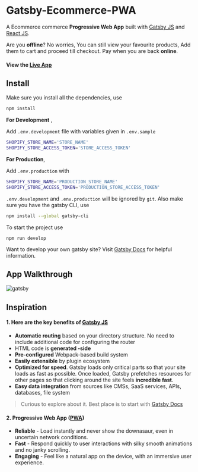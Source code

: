 Gatsby-Ecommerce-PWA
====================
 A Ecommerce commerce **Progressive Web App** built with [Gatsby JS](https://www.gatsbyjs.org/  "Gatsby Homepage") and [React JS](https://reactjs.org/  "React Homepage").

Are you **offline**? No worries, You can still view your favourite products, Add them to cart and proceed till checkout.
Pay when you are back **online**.

#### View the [Live App](https://codebrahma-ecommercepwa.netlify.com/ "Codebrahma Gatsby_Ecommerce-PWA")

## Install

Make sure you install all the dependencies, use
```sh
npm install
```
 **For Development** ,

Add ```.env.development``` file with variables given in ```.env.sample```
```sh
SHOPIFY_STORE_NAME='STORE_NAME'
SHOPIFY_STORE_ACCESS_TOKEN='STORE_ACCESS_TOKEN'
```

 **For Production**,

Add ```.env.production``` with
```sh
SHOPIFY_STORE_NAME='PRODUCTION_STORE_NAME'
SHOPIFY_STORE_ACCESS_TOKEN='PRODUCTION_STORE_ACCESS_TOKEN'
```
```.env.development``` and ```.env.production``` will be ignored by ```git```.
Also make sure you have the gatsby CLI, use
```sh
npm install --global gatsby-cli
```

To start the project use
```
npm run develop
```
 
Want to develop your own gatsby site? Visit [Gatsby Docs](https://www.gatsbyjs.org/docs/ "Gatsby Documentation") for helpful information.

## App Walkthrough

![gatsby](https://user-images.githubusercontent.com/22497932/43355292-9a77b724-9277-11e8-8108-e5f5201bf4c3.gif)

## Inspiration

#### 1. Here are the key benefits of  [Gatsby JS](https://www.gatsbyjs.org/  "Gatsby Homepage")
- **Automatic routing** based on your directory structure. No need to include additional code for configuring the router
- HTML code is **generated 
-side**
- **Pre-configured** Webpack-based build system
- **Easily extensible** by plugin ecosystem
- **Optimized for speed**. Gatsby loads only critical parts so that your site loads as fast as possible. Once loaded, Gatsby prefetches
     resources for other pages so that clicking around the site feels **incredible fast**.
- **Easy data integration** from sources like CMSs, SaaS services, APIs, databases, file system
> Curious to explore about it. Best place is to start with [Gatsby Docs](https://www.gatsbyjs.org/docs/ "Gatsby Documentation")

#### 2.  Progressive Web App ([PWA](https://developers.google.com/web/progressive-web-apps/ "Google developers(PWA)"))
- **Reliable** - Load instantly and never show the downasaur, even in uncertain network conditions.
- **Fast** - Respond quickly to user interactions with silky smooth animations and no janky scrolling.
- **Engaging** - Feel like a natural app on the device, with an immersive user experience.

